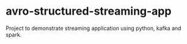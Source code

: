 # avro-structured-streaming-app
Project to demonstrate streaming application using python, kafka and spark. 
